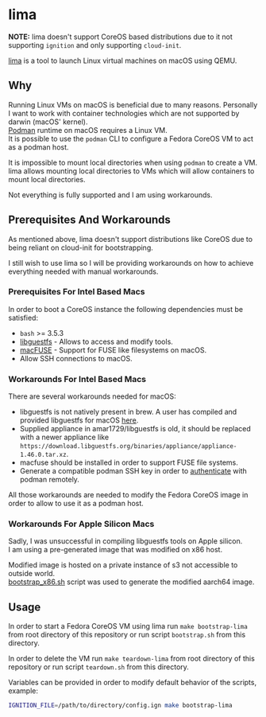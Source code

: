 # lima

**NOTE:** lima doesn't support CoreOS based distributions due to
it not supporting `ignition` and only supporting `cloud-init`.

[lima](https://github.com/lima-vm/lima) is a tool to launch Linux
virtual machines on macOS using QEMU.

## Why

Running Linux VMs on macOS is beneficial due to many reasons. Personally
I want to work with container technologies which are not supported by darwin
(macOS' kernel).  
[Podman](https://github.com/containers/podman) runtime on macOS requires a Linux
VM.  
It is possible to use the `podman` CLI to configure a Fedora CoreOS VM to act as
a podman host.

It is impossible to mount local directories when using `podman` to create a
VM. lima allows mounting local directories to VMs which will allow
containers to mount local directories.

Not everything is fully supported and I am using workarounds.

## Prerequisites And Workarounds

As mentioned above, lima doesn't support distributions like CoreOS
due to being reliant on cloud-init for bootstrapping.

I still wish to use lima so I will be providing workarounds on how to
achieve everything needed with manual workarounds.

### Prerequisites For Intel Based Macs

In order to boot a CoreOS instance the following dependencies must be satisfied:

* `bash` >= 3.5.3
* [libguestfs](https://libguestfs.org/) - Allows to access and modify tools.
* [macFUSE](https://osxfuse.github.io/) - Support for FUSE like filesystems on macOS.
* Allow SSH connections to macOS.

### Workarounds For Intel Based Macs

There are several workarounds needed for macOS:

* libguestfs is not natively present in brew. A user has compiled and provided
libguestfs for macOS [here](https://github.com/Amar1729/homebrew-libguestfs).
* Supplied appliance in amar1729/libguestfs is old, it should be replaced with a
newer appliance like `https://download.libguestfs.org/binaries/appliance/appliance-1.46.0.tar.xz`.
* macfuse should be installed in order to support FUSE file systems.
* Generate a compatible podman SSH key in order to [authenticate](https://github.com/containers/podman/blob/main/troubleshooting.md#26-exec-container-process-binsh-exec-format-error-or-another-binary-than-binsh)
with podman remotely.

All those workarounds are needed to modify the Fedora CoreOS image in order to
allow to use it as a podman host.

### Workarounds For Apple Silicon Macs

Sadly, I was unsuccessful in compiling libguestfs tools on Apple silicon.  
I am using a pre-generated image that was modified on x86 host.

Modified image is hosted on a private instance of s3 not accessible to outside world.  
[bootstrap_x86.sh](./Setup/lima/bootstrap_x86.sh) script was used to generate the modified aarch64 image.

## Usage

In order to start a Fedora CoreOS VM using lima run `make bootstrap-lima`
from root directory of this repository or run script `bootstrap.sh` from
this directory.

In order to delete the VM run `make teardown-lima` from root directory of this
repository or run script `teardown.sh` from this directory.

Variables can be provided in order to modify default behavior of the scripts,
example:

```bash
IGNITION_FILE=/path/to/directory/config.ign make bootstrap-lima
```

